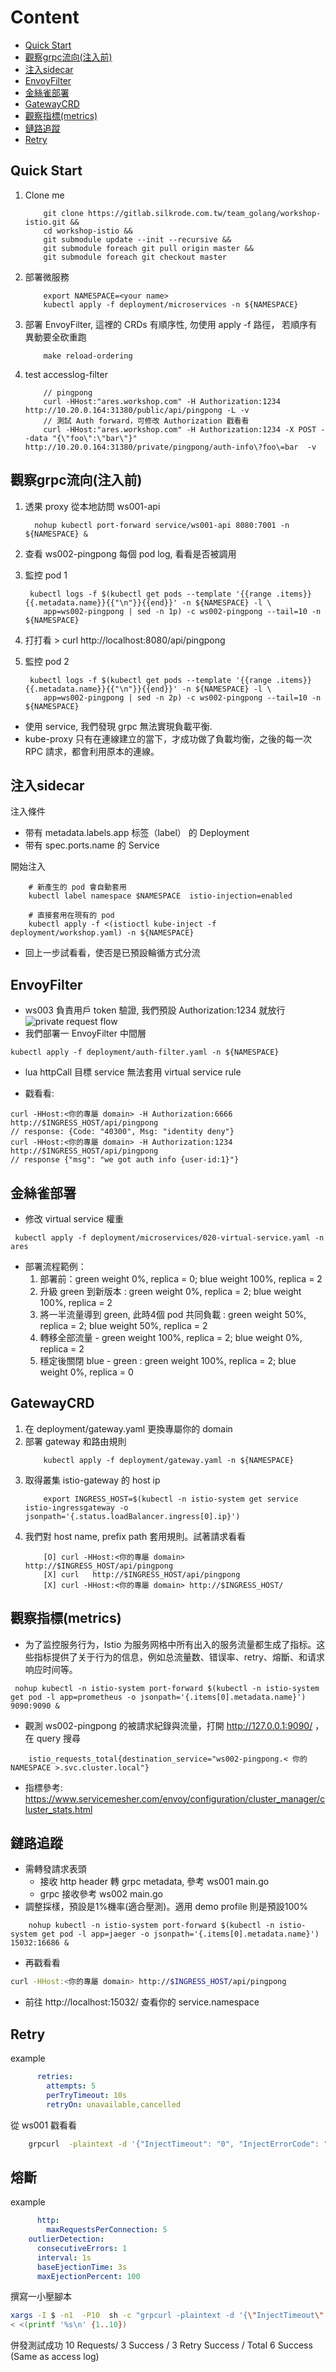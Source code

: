 # Content
* [Quick Start](#Quick-Start)
* [觀察grpc流向(注入前)](#觀察grpc流向(注入前))
* [注入sidecar](#注入sidecar)
* [EnvoyFilter](#EnvoyFilter)
* [金絲雀部署](#金絲雀部署)
* [GatewayCRD](#GatewayCRD)
* [觀察指標(metrics)](#觀察指標(metrics))
* [鏈路追蹤](#鏈路追蹤)
* [Retry](#retry)

## Quick Start
1. Clone me
    ````
        git clone https://gitlab.silkrode.com.tw/team_golang/workshop-istio.git &&
        cd workshop-istio &&
        git submodule update --init --recursive &&
        git submodule foreach git pull origin master &&
        git submodule foreach git checkout master 
    ````

1. 部署微服務
    ````
        export NAMESPACE=<your name>
        kubectl apply -f deployment/microservices -n ${NAMESPACE}
    ````
1. 部署 EnvoyFilter, 這裡的 CRDs 有順序性, 勿使用 apply -f 路徑， 若順序有異動要全砍重跑
    ````
        make reload-ordering
    ````
1. test accesslog-filter
    ````
        // pingpong
        curl -HHost:"ares.workshop.com" -H Authorization:1234 http://10.20.0.164:31380/public/api/pingpong -L -v
        // 測試 Auth forward，可修改 Authorization 戳看看
        curl -HHost:"ares.workshop.com" -H Authorization:1234 -X POST --data "{\"foo\":\"bar\"}"  http://10.20.0.164:31380/private/pingpong/auth-info\?foo\=bar  -v
    ````

## 觀察grpc流向(注入前)

1. 透果 proxy 從本地訪問 ws001-api
    ````
      nohup kubectl port-forward service/ws001-api 8080:7001 -n ${NAMESPACE} &
    ````

1. 查看 ws002-pingpong 每個 pod log, 看看是否被調用

1. 監控 pod 1
    ````
     kubectl logs -f $(kubectl get pods --template '{{range .items}}{{.metadata.name}}{{"\n"}}{{end}}' -n ${NAMESPACE} -l \
        app=ws002-pingpong | sed -n 1p) -c ws002-pingpong --tail=10 -n ${NAMESPACE}
    ````

1. 打打看 > curl http://localhost:8080/api/pingpong

1. 監控 pod 2 
    ````
     kubectl logs -f $(kubectl get pods --template '{{range .items}}{{.metadata.name}}{{"\n"}}{{end}}' -n ${NAMESPACE} -l \
        app=ws002-pingpong | sed -n 2p) -c ws002-pingpong --tail=10 -n ${NAMESPACE}
    ````

* 使用 service, 我們發現 grpc 無法實現負載平衡. 
* kube-proxy 只有在連線建立的當下，才成功做了負載均衡，之後的每一次 RPC 請求，都會利用原本的連線。


## 注入sidecar
注入條件
* 带有 metadata.labels.app  标签（label） 的 Deployment
* 带有 spec.ports.name  的 Service

開始注入
````
    # 新產生的 pod 會自動套用
    kubectl label namespace $NAMESPACE  istio-injection=enabled

    # 直接套用在現有的 pod
    kubectl apply -f <(istioctl kube-inject -f deployment/workshop.yaml) -n ${NAMESPACE}
````
* 回上一步試看看，使否是已預設輪循方式分流

## EnvoyFilter
* ws003 負責用戶 token 驗證, 我們預設 Authorization:1234 就放行
![private request flow](https://www.websequencediagrams.com/cgi-bin/cdraw?lz=dGl0bGUgUHJpdmF0ZSBSZXF1ZXN0IEZsb3cKCktPL0tNIFxuIEZyb250ZW5kLT7lhaXlj6PntrLpl5wgXG4gaXN0aW8taW5ncmVzc2dhdGV3YXk6CgACJC0-SFRUUAA7DyAAPAcgQ1JEOiBbT10gaHR0cDovL2tiYy5iYWNrZW5kLmNvbSBcbltYABQJNjY2ABAFCgAzHy0-U2VydmljZSBQcm94eQBsClZpcnR1YWwAFggAdAkvcHVibGljL2FwaSBcbgAMBgCCJAYvYXBpCgAlKS0-QXV0aCBNaWRkbGV3YXJlAIFnCkVudm95RmlsdGVyAIFvBiBsYWJlbACCVwVkZW50aXR5LXZhbGlkYXRpb246ZW5hYmxlZAoAKCgtPkkAPwcgAIF1BwCBUggAg2sHAIJDBgCBYgcKAB0QACwT6amX6K2JIHRva2VuAB0TAIE_Kk9LIQCBHCtDZXJ0YWluAIE9CQoAAg8tPgCFHRE6Cg&s=napkin)
* 我們部署一 EnvoyFilter 中間層
````
kubectl apply -f deployment/auth-filter.yaml -n ${NAMESPACE}
````
* lua httpCall 目標 service 無法套用 virtual service rule
 
* 戳看看: 
````
curl -HHost:<你的專屬 domain> -H Authorization:6666  http://$INGRESS_HOST/api/pingpong
// response: {Code: "40300", Msg: "identity deny"}
curl -HHost:<你的專屬 domain> -H Authorization:1234  http://$INGRESS_HOST/api/pingpong
// response {"msg": "we got auth info {user-id:1}"}
````

## 金絲雀部署
* 修改 virtual service 權重
````
 kubectl apply -f deployment/microservices/020-virtual-service.yaml -n ares  
````
* 部署流程範例：
    1. 部署前：green weight 0%, replica = 0; blue weight 100%, replica = 2
    1. 升級 green 到新版本 : green weight 0%, replica = 2; blue weight 100%, replica = 2
    1. 將一半流量導到 green, 此時4個 pod 共同負載 : green weight 50%, replica = 2; blue weight 50%, replica = 2
    1. 轉移全部流量 -  green weight 100%, replica = 2; blue weight 0%, replica = 2
    1. 穩定後關閉 blue - green : green weight 100%, replica = 2; blue weight 0%, replica = 0


## GatewayCRD
1. 在 deployment/gateway.yaml 更換專屬你的 domain
1. 部署 gateway 和路由規則
    ````
        kubectl apply -f deployment/gateway.yaml -n ${NAMESPACE}
    ````
1. 取得叢集 istio-gateway 的 host ip
    ````
        export INGRESS_HOST=$(kubectl -n istio-system get service istio-ingressgateway -o jsonpath='{.status.loadBalancer.ingress[0].ip}')
    ````
1. 我們對 host name, prefix path 套用規則。試著請求看看
    ````
        [O] curl -HHost:<你的專屬 domain> http://$INGRESS_HOST/api/pingpong 
        [X] curl   http://$INGRESS_HOST/api/pingpong 
        [X] curl -HHost:<你的專屬 domain> http://$INGRESS_HOST/
     ````
   

## 觀察指標(metrics)
* 为了监控服务行为，Istio 为服务网格中所有出入的服务流量都生成了指标。这些指标提供了关于行为的信息，例如总流量数、错误率、retry、熔斷、和请求响应时间等。
````
 nohup kubectl -n istio-system port-forward $(kubectl -n istio-system get pod -l app=prometheus -o jsonpath='{.items[0].metadata.name}') 9090:9090 &
````

* 觀測 ws002-pingpong 的被請求紀錄與流量，打開 http://127.0.0.1:9090/ ， 在 query 搜尋
````
    istio_requests_total{destination_service="ws002-pingpong.< 你的 NAMESPACE >.svc.cluster.local"}
````
* 指標參考: https://www.servicemesher.com/envoy/configuration/cluster_manager/cluster_stats.html


## 鏈路追蹤
* 需轉發請求表頭
    * 接收 http header 轉 grpc metadata, 參考 ws001 main.go
    * grpc 接收參考 ws002 main.go
* 調整採樣，預設是1%機率(適合壓測)。適用 demo profile 則是預設100% 
````
    nohup kubectl -n istio-system port-forward $(kubectl -n istio-system get pod -l app=jaeger -o jsonpath='{.items[0].metadata.name}') 15032:16686 &
````
* 再戳看看
````sh
curl -HHost:<你的專屬 domain> http://$INGRESS_HOST/api/pingpong
````
* 前往 http://localhost:15032/ 查看你的 service.namespace


## Retry
example
```yaml
      retries:
        attempts: 5
        perTryTimeout: 10s
        retryOn: unavailable,cancelled
```
從 ws001 戳看看
```sh
    grpcurl  -plaintext -d '{"InjectTimeout": "0", "InjectErrorCode": "1"}' ws002-pingpong:7002 pingpong.PingPongService/PingPongEndpoint
```

## 熔斷
example
```yaml
      http:
        maxRequestsPerConnection: 5
    outlierDetection:
      consecutiveErrors: 1
      interval: 1s
      baseEjectionTime: 3s
      maxEjectionPercent: 100
```


撰寫一小壓腳本

````bash
xargs -I $ -n1  -P10  sh -c "grpcurl -plaintext -d '{\"InjectTimeout\": \"5\", \"InjectErrorCode\": \"0\"}' ws002-pingpong:7002 pingpong.PingPongService/PingPongEndpoint" \
< <(printf '%s\n' {1..10})
````

併發測試成功 10 Requests/ 3 Success / 3 Retry Success / Total 6 Success (Same as access log)